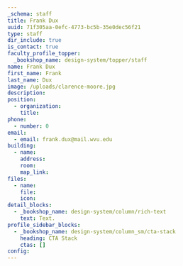 ```yaml
---
_schema: staff
title: Frank Dux
uuid: 71f305aa-0efc-4773-bc5b-35e0dec56f21
type: staff
dir_include: true
is_contact: true
faculty_profile_topper:
  _bookshop_name: design-system/topper/staff
name: Frank Dux
first_name: Frank
last_name: Dux
image: /uploads/clarence-moore.jpg
description:
position:
  - organization:
    title:
phone:
  - number: 0
email:
  - email: frank.dux@mail.wvu.edu
building:
  - name:
    address:
    room:
    map_link:
files:
  - name:
    file:
    icon:
detail_blocks:
  - _bookshop_name: design-system/column/rich-text
    text: Text.
profile_sidebar_blocks:
  - _bookshop_name: design-system/column_sm/cta-stack
    heading: CTA Stack
    ctas: []
config:
---
```


